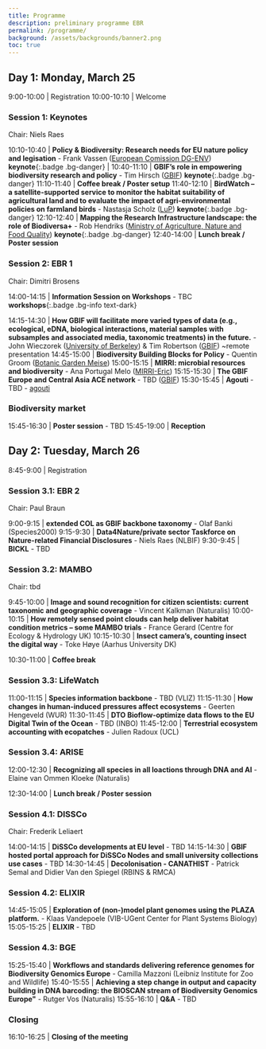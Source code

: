 ```yaml
---
title: Programme
description: preliminary programme EBR
permalink: /programme/
background: /assets/backgrounds/banner2.png
toc: true
---
```


<style>
  .table td:first-of-type {
    width: 20%;
  }
</style>

## Day 1: Monday, March 25

 9:00-10:00 | Registration
10:00-10:10 | Welcome

### Session 1: Keynotes

Chair: Niels Raes

10:10-10:40 | **Policy & Biodiversity: Research needs for EU nature policy and legisation** - Frank Vassen ([European Comission DG-ENV](https://environment.ec.europa.eu/index_en)) **keynote**{:.badge .bg-danger} |
10:40-11:10 | **GBIF’s role in empowering biodiversity research and policy** - Tim Hirsch ([GBIF](www.gbif.org)) **keynote**{:.badge .bg-danger}
11:10-11:40 | **Coffee break / Poster setup** <i class="fas fa-coffee"></i>
11:40-12:10 | **BirdWatch – a satellite-supported service to monitor the habitat suitability of agricultural land and to evaluate the impact of agri-environmental policies on farmland birds** - Nastasja Scholz ([LuP](https://www.lup-umwelt.de/)) **keynote**{:.badge .bg-danger}
12:10-12:40 | **Mapping the Research Infrastructure landscape: the role of Biodiversa+** - Rob Hendriks ([Ministry of Agriculture, Nature and Food Quality](https://www.government.nl/ministries/ministry-of-agriculture-nature-and-food-quality)) **keynote**{:.badge .bg-danger}
12:40-14:00 | **Lunch break / Poster session** <i class="fas fa-coffee"></i>

### Session 2: EBR 1

Chair: Dimitri Brosens

14:00-14:15 | **Information Session on Workshops** - TBC **workshops**{:.badge .bg-info text-dark}

14:15-14:30 | **How GBIF will facilitate more varied types of data (e.g., ecological, eDNA, biological interactions, material samples with subsamples and associated media, taxonomic treatments) in the future.** - John Wieczorek ([University of Berkeley](https://www.berkeley.edu/)) & Tim Robertson ([GBIF](www.gbif.org)) ~remote presentation
14:45-15:00 | **Biodiversity Building Blocks for Policy** - Quentin Groom ([Botanic Garden Meise](https://www.plantentuinmeise.be/en))
15:00-15:15 | **MIRRI: microbial resources and biodiversity** - Ana Portugal Melo ([MIRRI-Eric](https://www.mirri.org/))
15:15-15:30 | **The GBIF Europe and Central Asia ACE network** - TBD ([GBIF](www.gbif.org))
15:30-15:45 | **Agouti** - TBD - [agouti](https://www.agouti.eu/)


### Biodiversity market <i class="fa fa-coffee"></i>

15:45-16:30 | **Poster session** - TBD
15:45-19:00 | **Reception**

## Day 2: Tuesday, March 26

 8:45-9:00 | Registration

### Session 3.1: EBR 2

Chair: Paul Braun

 9:00-9:15 | **extended COL as GBIF backbone taxonomy** - Olaf Banki (Species2000)
 9:15-9:30 | **Data4Nature/private sector Taskforce on Nature-related Financial Disclosures** - Niels Raes (NLBIF)
 9:30-9:45 | **BICKL** - TBD

### Session 3.2: MAMBO

Chair: tbd

 9:45-10:00 | **Image and sound recognition for citizen scientists: current taxonomic and geographic coverage** - Vincent Kalkman (Naturalis)
10:00-10:15 | **How remotely sensed point clouds can help deliver habitat condition metrics – some MAMBO trials** - France Gerard (Centre for Ecology & Hydrology UK)
10:15-10:30 | **Insect camera’s, counting insect the digital way** - Toke Høye (Aarhus University DK)

10:30-11:00 | **Coffee break** <i class="fas fa-coffee"></i>

### Session 3.3: LifeWatch

11:00-11:15 | **Species information backbone** - TBD (VLIZ)
11:15-11:30 | **How changes in human-induced pressures affect ecosystems** - Geerten Hengeveld (WUR)
11:30-11:45 | **DTO Bioflow-optimize data flows to the EU Digital Twin of the Ocean** - TBD (INBO)
11:45-12:00 | **Terrestrial ecosystem accounting with ecopatches** - Julien Radoux (UCL)

### Session 3.4: ARISE

12:00-12:30 | **Recognizing all species in all loactions through DNA and AI** - Elaine van Ommen Kloeke (Naturalis)

12:30-14:00 | **Lunch break / Poster session** <i class="fas fa-coffee"></i>

### Session 4.1: DISSCo

Chair: Frederik Leliaert

14:00-14:15 | **DiSSCo developments at EU level** - TBD
14:15-14:30 | **GBIF hosted portal approach for DiSSCo Nodes and small university collections use cases** - TBD
14:30-14:45 | **Decolonisation - CANATHIST** - Patrick Semal and Didier Van den Spiegel (RBINS & RMCA)

### Session 4.2: ELIXIR

14:45-15:05 | **Exploration of (non-)model plant genomes using the PLAZA platform.** - Klaas Vandepoele (VIB-UGent Center for Plant Systems Biology)
15:05-15:25 | **ELIXIR** - TBD

### Session 4.3: BGE

15:25-15:40 | **Workflows and standards delivering reference genomes for Biodiversity Genomics Europe** - Camilla Mazzoni (Leibniz Institute for Zoo and Wildlife)
15:40-15:55 | **Achieving a step change in output and capacity building in DNA barcoding: the BIOSCAN stream of Biodiversity Genomics Europe"** - Rutger Vos (Naturalis)
15:55-16:10 | **Q&A** - TBD

### Closing

16:10-16:25 | **Closing of the meeting**
